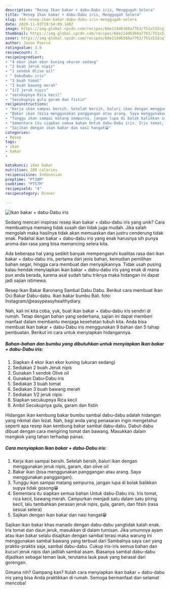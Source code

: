 ```yaml
---
description: "Resep Ikan bakar + dabu-Dabu iris, Menggugah Selera"
title: "Resep Ikan bakar + dabu-Dabu iris, Menggugah Selera"
slug: 444-resep-ikan-bakar-dabu-dabu-iris-menggugah-selera
date: 2020-11-03T19:54:09.140Z
image: https://img-global.cpcdn.com/recipes/68e114d6360a7763/751x532cq70/ikan-bakar-dabu-dabu-iris-foto-resep-utama.jpg
thumbnail: https://img-global.cpcdn.com/recipes/68e114d6360a7763/751x532cq70/ikan-bakar-dabu-dabu-iris-foto-resep-utama.jpg
cover: https://img-global.cpcdn.com/recipes/68e114d6360a7763/751x532cq70/ikan-bakar-dabu-dabu-iris-foto-resep-utama.jpg
author: Jason Pierce
ratingvalue: 3.9
reviewcount: 3
recipeingredient:
- "4 ekor ikan ekor kuning ukuran sedang"
- "2 buah Jeruk nipis"
- "1 sendok Olive oil"
- " DabuDabu iris"
- "3 buah tomat"
- "3 buah bawang merah"
- "1/2 jeruk nipis"
- "secukupnya Rica kecil"
- "Secukupnya gula garam dan fistin"
recipeinstructions:
- "Kerja ikan sampai bersih. Setelah bersih, baluri ikan dengan menggunakan jeruk nipis, garam, dan olive oil"
- "Bakar ikan (bisa menggunakan panggangan atau arang. Saya menggunakan panggangan)."
- "Tunggu ikan sampai matang sempurna, jangan lupa di bolak balikkan supya tidak gosong😁"
- "Sementara itu siapkan semua bahan Untuk dabu-Dabu iris. Iris tomat, rica kecil, bawang merah. Campurkan menjadi satu dalam satu piring kecil, lalu tambahkan perasan jeruk nipis, gula, garam, dan fitsin (rasa sesuai selera)"
- "Sajikan dengan ikan bakar dan nasi hangat😁"
categories:
- Resep
tags:
- ikan
- bakar
- 

katakunci: ikan bakar  
nutrition: 289 calories
recipecuisine: Indonesian
preptime: "PT38M"
cooktime: "PT57M"
recipeyield: "4"
recipecategory: Dinner

---
```



![Ikan bakar + dabu-Dabu iris](https://img-global.cpcdn.com/recipes/68e114d6360a7763/751x532cq70/ikan-bakar-dabu-dabu-iris-foto-resep-utama.jpg)

Sedang mencari inspirasi resep ikan bakar + dabu-dabu iris yang unik? Cara membuatnya memang tidak susah dan tidak juga mudah. Jika salah mengolah maka hasilnya tidak akan memuaskan dan justru cenderung tidak enak. Padahal ikan bakar + dabu-dabu iris yang enak harusnya sih punya aroma dan rasa yang bisa memancing selera kita.

Ada beberapa hal yang sedikit banyak mempengaruhi kualitas rasa dari ikan bakar + dabu-dabu iris, pertama dari jenis bahan, kemudian pemilihan bahan segar, hingga cara membuat dan menyajikannya. Tidak usah pusing kalau hendak menyiapkan ikan bakar + dabu-dabu iris yang enak di mana pun anda berada, karena asal sudah tahu triknya maka hidangan ini dapat jadi sajian istimewa.

Resep Ikan Bakar Baronang Sambal Dabu Dabu. Berikut cara membuat Ikan Oci Bakar Dabu-dabu. Ikan bakar bumbu Bali. foto: Instagram/@easypeasyhealthydiary.


Nah, kali ini kita coba, yuk, buat ikan bakar + dabu-dabu iris sendiri di rumah. Tetap dengan bahan yang sederhana, sajian ini dapat memberi manfaat dalam membantu menjaga kesehatan tubuh kita. Anda bisa membuat Ikan bakar + dabu-Dabu iris menggunakan 9 bahan dan 5 tahap pembuatan. Berikut ini cara untuk menyiapkan hidangannya.

<!--inarticleads1-->

##### Bahan-bahan dan bumbu yang dibutuhkan untuk menyiapkan Ikan bakar + dabu-Dabu iris:

1. Siapkan 4 ekor ikan ekor kuning (ukuran sedang)
1. Sediakan 2 buah Jeruk nipis
1. Gunakan 1 sendok Olive oil
1. Gunakan  Dabu-Dabu iris
1. Sediakan 3 buah tomat
1. Sediakan 3 buah bawang merah
1. Sediakan 1/2 jeruk nipis
1. Siapkan secukupnya Rica kecil
1. Ambil Secukupnya gula, garam dan fistin


Hidangan ikan kembung bakar bumbu sambal dabu-dabu adalah hidangan yang nikmat dan lezat. Nah, bagi anda yang penasaran ingin mengetahui seperti apa resep ikan kembung bakar sambal dabu-dabu. Dabut-dabu dibuat dengan cara mengiring tomat dan bawang. Masukkan dalam mangkok yang tahan terhadap panas. 

<!--inarticleads2-->

##### Cara menyiapkan Ikan bakar + dabu-Dabu iris:

1. Kerja ikan sampai bersih. Setelah bersih, baluri ikan dengan menggunakan jeruk nipis, garam, dan olive oil
1. Bakar ikan (bisa menggunakan panggangan atau arang. Saya menggunakan panggangan).
1. Tunggu ikan sampai matang sempurna, jangan lupa di bolak balikkan supya tidak gosong😁
1. Sementara itu siapkan semua bahan Untuk dabu-Dabu iris. Iris tomat, rica kecil, bawang merah. Campurkan menjadi satu dalam satu piring kecil, lalu tambahkan perasan jeruk nipis, gula, garam, dan fitsin (rasa sesuai selera)
1. Sajikan dengan ikan bakar dan nasi hangat😁


Sajikan ikan bakar khas manado dengan dabu-dabu yangtidak kalah enak. Iris tomat dan daun jeruk, masukkan di dalam tumisan. Jika umumnya ayam atau ikan bakar selalu disajikan dengan sambal terasi maka warung ini menggunakan sambal bawang yang terbuat dari Sambalnya saya cari yang praktis-praktis saja, sambal dabu-dabu. Cukup iris-iris semua bahan dan kucuri jeruk nipis dan jadilah sambal asam. Biasanya sambal dabu-dabu dijadikan sebagai teman lauk, terutama lauk pauk yang berasal dari gorengan. 

Gimana nih? Gampang kan? Itulah cara menyiapkan ikan bakar + dabu-dabu iris yang bisa Anda praktikkan di rumah. Semoga bermanfaat dan selamat mencoba!
